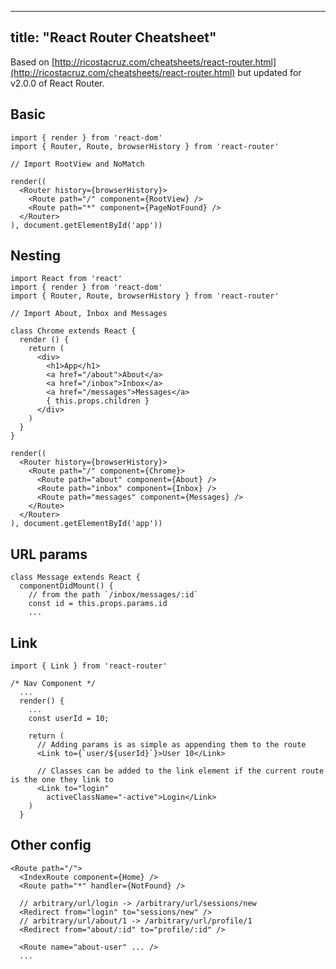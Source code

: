 
---
title: "React Router Cheatsheet"
---

Based on [http://ricostacruz.com/cheatsheets/react-router.html](http://ricostacruz.com/cheatsheets/react-router.html) but updated for v2.0.0 of React Router.

## Basic

    import { render } from 'react-dom'
    import { Router, Route, browserHistory } from 'react-router'

    // Import RootView and NoMatch

    render((
      <Router history={browserHistory}>
        <Route path="/" component={RootView} />
        <Route path="*" component={PageNotFound} />
      </Router>
    ), document.getElementById('app'))

## Nesting

    import React from 'react'
    import { render } from 'react-dom'
    import { Router, Route, browserHistory } from 'react-router'

    // Import About, Inbox and Messages

    class Chrome extends React {
      render () {
        return (
          <div>
            <h1>App</h1>
            <a href="/about">About</a>
            <a href="/inbox">Inbox</a>
            <a href="/messages">Messages</a>
            { this.props.children }
          </div>
        )
      }
    }

    render((
      <Router history={browserHistory}>
        <Route path="/" component={Chrome}>
          <Route path="about" component={About} />
          <Route path="inbox" component={Inbox} />
          <Route path="messages" component={Messages} />
        </Route>
      </Router>
    ), document.getElementById('app'))

## URL params

    class Message extends React {
      componentDidMount() {
        // from the path `/inbox/messages/:id`
        const id = this.props.params.id
        ...

## Link

    import { Link } from 'react-router'

    /* Nav Component */
      ...
      render() {
        ...
        const userId = 10;

        return (
          // Adding params is as simple as appending them to the route
          <Link to={`user/${userId}`}>User 10</Link>

          // Classes can be added to the link element if the current route is the one they link to
          <Link to="login"
            activeClassName="-active">Login</Link>
        )
      }

## Other config

    <Route path="/">
      <IndexRoute component={Home} />
      <Route path="*" handler={NotFound} />

      // arbitrary/url/login -> /arbitrary/url/sessions/new
      <Redirect from="login" to="sessions/new" />
      // arbitrary/url/about/1 -> /arbitrary/url/profile/1
      <Redirect from="about/:id" to="profile/:id" />

      <Route name="about-user" ... />
      ...
